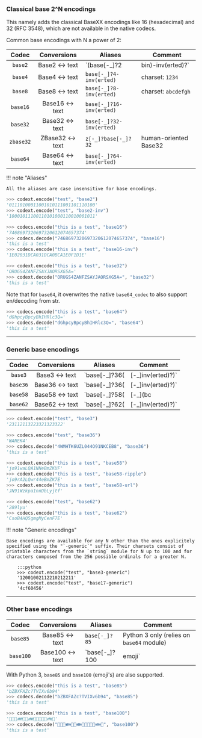 ### Classical base 2^N encodings

This namely adds the classical BaseXX encodings like 16 (hexadecimal) and 32 (RFC 3548), which are not available in the native codecs.

Common base encodings with N a power of 2:

**Codec** | **Conversions** | **Aliases** | **Comment**
:---: | :---: | --- | ---
`base2` | Base2 <-> text | `(base[-_]?2|bin)-inv(erted)?` | 
`base4` | Base4 <-> text | `base[-_]?4-inv(erted)` | charset: `1234`
`base8` | Base8 <-> text | `base[-_]?8-inv(erted)` | charset: `abcdefgh`
`base16` | Base16 <-> text | `base[-_]?16-inv(erted)` | 
`base32` | Base32 <-> text | `base[-_]?32-inv(erted)` | 
`zbase32` | ZBase32 <-> text | `z[-_]?base[-_]?32` | human-oriented Base32
`base64` | Base64 <-> text | `base[-_]?64-inv(erted)` | 

!!! note "Aliases"
    
    All the aliases are case insensitive for base encodings.

```python
>>> codext.encode("test", "base2")
'01110100011001010111001101110100'
>>> codext.encode("test", "base2-inv")
'10001011100110101000110010001011'
```

```python
>>> codecs.encode("this is a test", "base16")
'7468697320697320612074657374'
>>> codecs.decode("7468697320697320612074657374", "base16")
'this is a test'
>>> codecs.encode("this is a test", "base16-inv")
'1E02031DCA031DCA0BCA1E0F1D1E'
```

```python
>>> codext.encode("this is a test", "base32")
'ORUGS4ZANFZSAYJAORSXG5A='
>>> codext.decode("ORUGS4ZANFZSAYJAORSXG5A=", "base32")
'this is a test'
```

Note that for `base64`, it overwrites the native `base64_codec` to also support en/decoding from str.

```python
>>> codecs.encode("this is a test", "base64")
'dGhpcyBpcyBhIHRlc3Q='
>>> codecs.decode("dGhpcyBpcyBhIHRlc3Q=", "base64")
'this is a test'
```

-----

### Generic base encodings

**Codec** | **Conversions** | **Aliases** | **Comment**
:---: | :---: | --- | ---
`base3` | Base3 <-> text | `base[-_]?36(|[-_]inv(erted)?)` | 
`base36` | Base36 <-> text | `base[-_]?36(|[-_]inv(erted)?)` | 
`base58` | Base58 <-> text | `base[-_]?58(|[-_](bc|bitcoin|rp|ripple|fl|flickr|short[-]?url|url))` | supports Bitcoin, Ripple and short URL
`base62` | Base62 <-> text | `base[-_]?62(|[-_]inv(erted)?)` | 

```python
>>> codext.encode("test", "base3")
'23112113223321323322'
```

```python
>>> codecs.encode("test", "base36")
'WANEK4'
>>> codecs.decode("4WMHTK6UZL044O91NKCEB8", "base36")
'this is a test'
```

```python
>>> codext.encode("this is a test", "base58")
'jo91waLQA1NNeBmZKUF'
>>> codext.encode("this is a test", "base58-ripple")
'jo9rA2LQwr44eBmZK7E'
>>> codext.encode("this is a test", "base58-url")
'JN91Wzkpa1nnDbLyjtf'
```

```python
>>> codecs.encode("test", "base62")
'289lyu'
>>> codecs.encode("this is a test", "base62")
'CsoB4HQ5gmgMyCenF7E'
```

!!! note "Generic encodings"
    
    Base encodings are available for any N other than the ones explicitely specified using the "`-generic`" suffix. Their charsets consist of printable characters from the `string` module for N up to 100 and for characters composed from the 256 possible ordinals for a greater N.

        :::python
        >>> codext.encode("test", "base3-generic")
        '12001002112210212211'
        >>> codext.encode("test", "base17-generic")
        '4cf60456'

-----

### Other base encodings

**Codec** | **Conversions** | **Aliases** | **Comment**
:---: | :---: | --- | ---
`base85` | Base85 <-> text | `base[-_]?85` | Python 3 only (relies on `base64` module)
`base100` | Base100 <-> text | `base[-_]?100|emoji` | Python 3 only

With Python 3, `base85` and `base100` (emoji's) are also supported.

```python
>>> codecs.encode("this is a test", "base85")
'bZBXFAZc?TVIXv6b94'
>>> codecs.decode("bZBXFAZc?TVIXv6b94", "base85")
'this is a test'
```

```python
>>> codecs.encode("this is a test", "base100")
'👫👟👠👪🐗👠👪🐗👘🐗👫👜👪👫'
>>> codecs.decode("👫👟👠👪🐗👠👪🐗👘🐗👫👜👪👫", "base100")
'this is a test'
```
